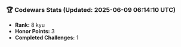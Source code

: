 ### 🏆 Codewars Stats (Updated: 2025-06-09 06:14:10 UTC)

- **Rank:** 8 kyu
- **Honor Points:** 3
- **Completed Challenges:** 1
